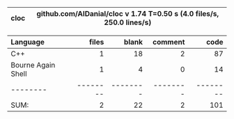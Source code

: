 
cloc|github.com/AlDanial/cloc v 1.74  T=0.50 s (4.0 files/s, 250.0 lines/s)
--- | ---

Language|files|blank|comment|code
:-------|-------:|-------:|-------:|-------:
C++|1|18|2|87
Bourne Again Shell|1|4|0|14
--------|--------|--------|--------|--------
SUM:|2|22|2|101
